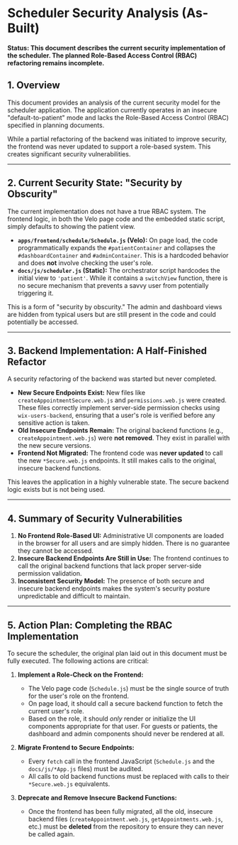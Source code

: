 # Scheduler Security Analysis (As-Built)

**Status: This document describes the current security implementation of the scheduler. The planned Role-Based Access Control (RBAC) refactoring remains incomplete.**

## 1. Overview

This document provides an analysis of the current security model for the scheduler application. The application currently operates in an insecure "default-to-patient" mode and lacks the Role-Based Access Control (RBAC) specified in planning documents.

While a partial refactoring of the backend was initiated to improve security, the frontend was never updated to support a role-based system. This creates significant security vulnerabilities.

---

## 2. Current Security State: "Security by Obscurity"

The current implementation does not have a true RBAC system. The frontend logic, in both the Velo page code and the embedded static script, simply defaults to showing the patient view.

-   **`apps/frontend/schedule/Schedule.js` (Velo):** On page load, the code programmatically expands the `#patientContainer` and collapses the `#dashboardContainer` and `#adminContainer`. This is a hardcoded behavior and does **not** involve checking the user's role.
-   **`docs/js/scheduler.js` (Static):** The orchestrator script hardcodes the initial view to `'patient'`. While it contains a `switchView` function, there is no secure mechanism that prevents a savvy user from potentially triggering it.

This is a form of "security by obscurity." The admin and dashboard views are hidden from typical users but are still present in the code and could potentially be accessed.

---

## 3. Backend Implementation: A Half-Finished Refactor

A security refactoring of the backend was started but never completed.

-   **New Secure Endpoints Exist:** New files like `createAppointmentSecure.web.js` and `permissions.web.js` were created. These files correctly implement server-side permission checks using `wix-users-backend`, ensuring that a user's role is verified before any sensitive action is taken.
-   **Old Insecure Endpoints Remain:** The original backend functions (e.g., `createAppointment.web.js`) were **not removed**. They exist in parallel with the new secure versions.
-   **Frontend Not Migrated:** The frontend code was **never updated** to call the new `*Secure.web.js` endpoints. It still makes calls to the original, insecure backend functions.

This leaves the application in a highly vulnerable state. The secure backend logic exists but is not being used.

---

## 4. Summary of Security Vulnerabilities

1.  **No Frontend Role-Based UI:** Administrative UI components are loaded in the browser for all users and are simply hidden. There is no guarantee they cannot be accessed.
2.  **Insecure Backend Endpoints Are Still in Use:** The frontend continues to call the original backend functions that lack proper server-side permission validation.
3.  **Inconsistent Security Model:** The presence of both secure and insecure backend endpoints makes the system's security posture unpredictable and difficult to maintain.

---

## 5. Action Plan: Completing the RBAC Implementation

To secure the scheduler, the original plan laid out in this document must be fully executed. The following actions are critical:

1.  **Implement a Role-Check on the Frontend:**
    -   The Velo page code (`Schedule.js`) must be the single source of truth for the user's role on the frontend.
    -   On page load, it should call a secure backend function to fetch the current user's role.
    -   Based on the role, it should *only* render or initialize the UI components appropriate for that user. For guests or patients, the dashboard and admin components should never be rendered at all.

2.  **Migrate Frontend to Secure Endpoints:**
    -   Every `fetch` call in the frontend JavaScript (`Schedule.js` and the `docs/js/*App.js` files) must be audited.
    -   All calls to old backend functions must be replaced with calls to their `*Secure.web.js` equivalents.

3.  **Deprecate and Remove Insecure Backend Functions:**
    -   Once the frontend has been fully migrated, all the old, insecure backend files (`createAppointment.web.js`, `getAppointments.web.js`, etc.) must be **deleted** from the repository to ensure they can never be called again.
